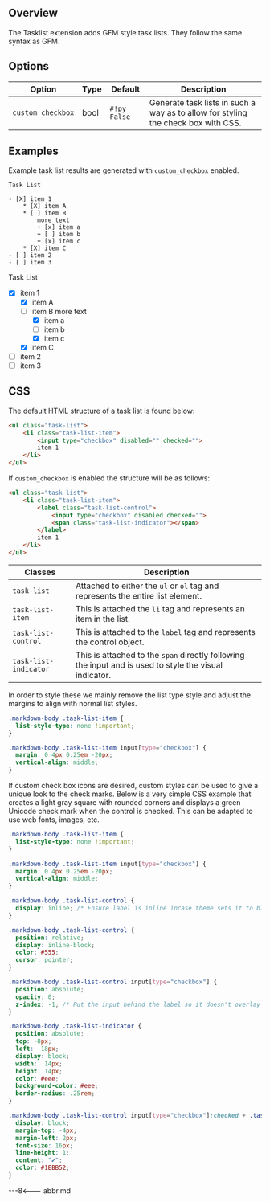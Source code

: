## Overview

The Tasklist extension adds GFM style task lists.  They follow the same syntax as GFM.

## Options

Option            | Type | Default      | Description
----------------- | ---- | ------------ | ------------
`custom_checkbox` | bool | `#!py False` | Generate task lists in such a way as to allow for styling the check box with CSS.

## Examples

Example task list results are generated with `custom_checkbox` enabled.

```
Task List

- [X] item 1
    * [X] item A
    * [ ] item B
        more text
        + [x] item a
        + [ ] item b
        + [x] item c
    * [X] item C
- [ ] item 2
- [ ] item 3
```

Task List

- [X] item 1
    * [X] item A
    * [ ] item B
        more text
        + [x] item a
        + [ ] item b
        + [x] item c
    * [X] item C
- [ ] item 2
- [ ] item 3

## CSS

The default HTML structure of a task list is found below:

```html
<ul class="task-list">
    <li class="task-list-item">
        <input type="checkbox" disabled="" checked="">
        item 1
    </li>
</ul>
```

If `custom_checkbox` is enabled the structure will be as follows:

```html
<ul class="task-list">
    <li class="task-list-item">
        <label class="task-list-control">
            <input type="checkbox" disabled checked="">
            <span class="task-list-indicator"></span>
        </label>
        item 1
    </li>
</ul>
```

Classes     | Description
----------- | ------------
`task-list`           | Attached to either the `ul` or `ol` tag and represents the entire list element.
`task-list-item`      | This is attached the `li` tag and represents an item in the list.
`task-list-control`   | This is attached to the `label` tag and represents the control object.
`task-list-indicator` | This is attached to the `span` directly following the input and is used to style the visual indicator.

In order to style these we mainly remove the list type style and adjust the margins to align with normal list styles.

```css
.markdown-body .task-list-item {
  list-style-type: none !important;
}

.markdown-body .task-list-item input[type="checkbox"] {
  margin: 0 4px 0.25em -20px;
  vertical-align: middle;
}
```

If custom check box icons are desired, custom styles can be used to give a unique look to the check marks.  Below is a very simple CSS example that creates a light gray square with rounded corners and displays a green Unicode check mark when the control is checked.  This can be adapted to use web fonts, images, etc.

```css
.markdown-body .task-list-item {
  list-style-type: none !important;
}

.markdown-body .task-list-item input[type="checkbox"] {
  margin: 0 4px 0.25em -20px;
  vertical-align: middle;
}

.markdown-body .task-list-control {
  display: inline; /* Ensure label is inline incase theme sets it to block.*/
}

.markdown-body .task-list-control {
  position: relative;
  display: inline-block;
  color: #555;
  cursor: pointer;
}

.markdown-body .task-list-control input[type="checkbox"] {
  position: absolute;
  opacity: 0;
  z-index: -1; /* Put the input behind the label so it doesn't overlay text */
}

.markdown-body .task-list-indicator {
  position: absolute;
  top: -8px;
  left: -18px;
  display: block;
  width:  14px;
  height: 14px;
  color: #eee;
  background-color: #eee;
  border-radius: .25rem;
}

.markdown-body .task-list-control input[type="checkbox"]:checked + .task-list-indicator::before {
  display: block;
  margin-top: -4px;
  margin-left: 2px;
  font-size: 16px;
  line-height: 1;
  content: "✔";
  color: #1EBB52;
}
```

---8<--- abbr.md
